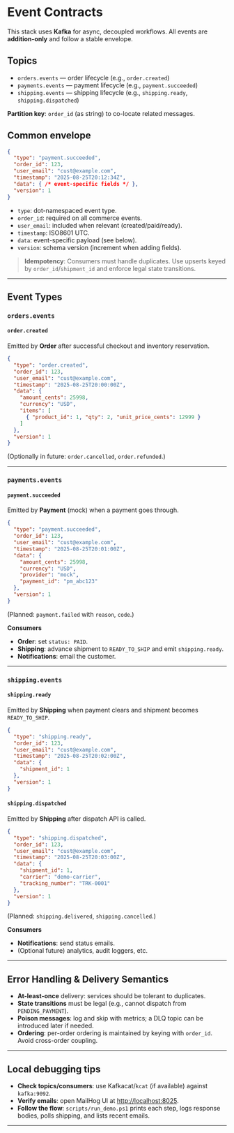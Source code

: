 # Event Contracts

This stack uses **Kafka** for async, decoupled workflows. All events are **addition-only** and follow a stable envelope.

## Topics

* `orders.events` — order lifecycle (e.g., `order.created`)
* `payments.events` — payment lifecycle (e.g., `payment.succeeded`)
* `shipping.events` — shipping lifecycle (e.g., `shipping.ready`, `shipping.dispatched`)

**Partition key**: `order_id` (as string) to co-locate related messages.

## Common envelope

```json
{
  "type": "payment.succeeded",
  "order_id": 123,
  "user_email": "cust@example.com",
  "timestamp": "2025-08-25T20:12:34Z",
  "data": { /* event-specific fields */ },
  "version": 1
}
```

* `type`: dot-namespaced event type.
* `order_id`: required on all commerce events.
* `user_email`: included when relevant (created/paid/ready).
* `timestamp`: ISO8601 UTC.
* `data`: event-specific payload (see below).
* `version`: schema version (increment when adding fields).

> **Idempotency**: Consumers must handle duplicates. Use upserts keyed by `order_id`/`shipment_id` and enforce legal state transitions.

---

## Event Types

### `orders.events`

#### `order.created`

Emitted by **Order** after successful checkout and inventory reservation.

```json
{
  "type": "order.created",
  "order_id": 123,
  "user_email": "cust@example.com",
  "timestamp": "2025-08-25T20:00:00Z",
  "data": {
    "amount_cents": 25998,
    "currency": "USD",
    "items": [
      { "product_id": 1, "qty": 2, "unit_price_cents": 12999 }
    ]
  },
  "version": 1
}
```

(Optionally in future: `order.cancelled`, `order.refunded`.)

---

### `payments.events`

#### `payment.succeeded`

Emitted by **Payment** (mock) when a payment goes through.

```json
{
  "type": "payment.succeeded",
  "order_id": 123,
  "user_email": "cust@example.com",
  "timestamp": "2025-08-25T20:01:00Z",
  "data": {
    "amount_cents": 25998,
    "currency": "USD",
    "provider": "mock",
    "payment_id": "pm_abc123"
  },
  "version": 1
}
```

(Planned: `payment.failed` with `reason`, `code`.)

**Consumers**

* **Order**: set `status: PAID`.
* **Shipping**: advance shipment to `READY_TO_SHIP` and emit `shipping.ready`.
* **Notifications**: email the customer.

---

### `shipping.events`

#### `shipping.ready`

Emitted by **Shipping** when payment clears and shipment becomes `READY_TO_SHIP`.

```json
{
  "type": "shipping.ready",
  "order_id": 123,
  "user_email": "cust@example.com",
  "timestamp": "2025-08-25T20:02:00Z",
  "data": {
    "shipment_id": 1
  },
  "version": 1
}
```

#### `shipping.dispatched`

Emitted by **Shipping** after dispatch API is called.

```json
{
  "type": "shipping.dispatched",
  "order_id": 123,
  "user_email": "cust@example.com",
  "timestamp": "2025-08-25T20:03:00Z",
  "data": {
    "shipment_id": 1,
    "carrier": "demo-carrier",
    "tracking_number": "TRK-0001"
  },
  "version": 1
}
```

(Planned: `shipping.delivered`, `shipping.cancelled`.)

**Consumers**

* **Notifications**: send status emails.
* (Optional future) analytics, audit loggers, etc.

---

## Error Handling & Delivery Semantics

* **At-least-once** delivery: services should be tolerant to duplicates.
* **State transitions** must be legal (e.g., cannot dispatch from `PENDING_PAYMENT`).
* **Poison messages**: log and skip with metrics; a DLQ topic can be introduced later if needed.
* **Ordering**: per-order ordering is maintained by keying with `order_id`. Avoid cross-order coupling.

---

## Local debugging tips

* **Check topics/consumers**: use Kafkacat/`kcat` (if available) against `kafka:9092`.
* **Verify emails**: open MailHog UI at [http://localhost:8025](http://localhost:8025).
* **Follow the flow**: `scripts/run_demo.ps1` prints each step, logs response bodies, polls shipping, and lists recent emails.

---

